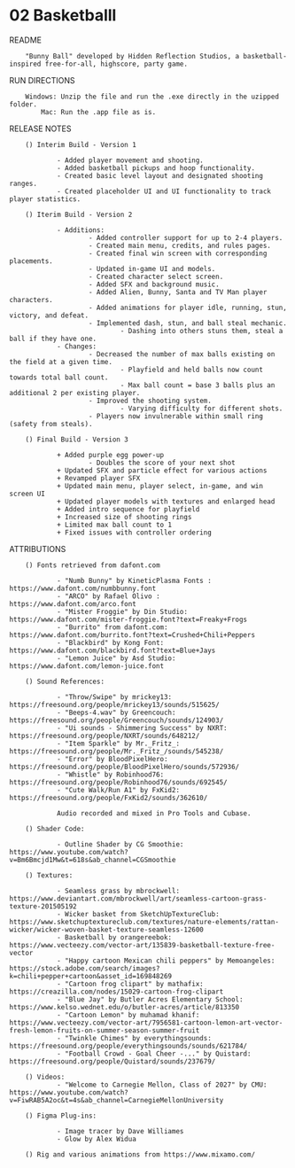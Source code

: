 # 02 Basketballl

README

        "Bunny Ball" developed by Hidden Reflection Studios, a basketball-inspired free-for-all, highscore, party game.

RUN DIRECTIONS

        Windows: Unzip the file and run the .exe directly in the uzipped folder.
            Mac: Run the .app file as is.

RELEASE NOTES

        () Interim Build - Version 1

                - Added player movement and shooting.
                - Added basketball pickups and hoop functionality.
                - Created basic level layout and designated shooting ranges.
                - Created placeholder UI and UI functionality to track player statistics.

        () Iterim Build - Version 2
                
                - Additions:
                        - Added controller support for up to 2-4 players.
                        - Created main menu, credits, and rules pages.
                        - Created final win screen with corresponding placements.
                        - Updated in-game UI and models.
                        - Created character select screen.
                        - Added SFX and background music.
                        - Added Alien, Bunny, Santa and TV Man player characters.
                        - Added animations for player idle, running, stun, victory, and defeat.
                        - Implemented dash, stun, and ball steal mechanic.
                                - Dashing into others stuns them, steal a ball if they have one.
                - Changes:
                        - Decreased the number of max balls existing on the field at a given time.
                                - Playfield and held balls now count towards total ball count.
                                - Max ball count = base 3 balls plus an additional 2 per existing player.
                        - Improved the shooting system.
                                - Varying difficulty for different shots.
                        - Players now invulnerable within small ring (safety from steals).

        () Final Build - Version 3

                + Added purple egg power-up
                        - Doubles the score of your next shot
                + Updated SFX and particle effect for various actions
                + Revamped player SFX
                + Updated main menu, player select, in-game, and win screen UI
                + Updated player models with textures and enlarged head
                + Added intro sequence for playfield
                + Increased size of shooting rings
                + Limited max ball count to 1
                + Fixed issues with controller ordering

ATTRIBUTIONS 

        () Fonts retrieved from dafont.com
                
                - "Numb Bunny" by KineticPlasma Fonts : https://www.dafont.com/numbbunny.font
                - "ARCO" by Rafael Olivo : https://www.dafont.com/arco.font
                - "Mister Froggie" by Din Studio: https://www.dafont.com/mister-froggie.font?text=Freaky+Frogs
                - "Burrito" from dafont.com: https://www.dafont.com/burrito.font?text=Crushed+Chili+Peppers
                - "Blackbird" by Kong Font: https://www.dafont.com/blackbird.font?text=Blue+Jays
                - "Lemon Juice" by Asd Studio: https://www.dafont.com/lemon-juice.font

        () Sound References: 
                
                - "Throw/Swipe" by mrickey13: https://freesound.org/people/mrickey13/sounds/515625/
                - "Beeps-4.wav" by Greencouch: https://freesound.org/people/Greencouch/sounds/124903/
                - "Ui sounds - Shimmering Success" by NXRT: https://freesound.org/people/NXRT/sounds/648212/
                - "Item Sparkle" by Mr._Fritz_: https://freesound.org/people/Mr._Fritz_/sounds/545238/
                - "Error" by BloodPixelHero: https://freesound.org/people/BloodPixelHero/sounds/572936/
                - "Whistle" by Robinhood76: https://freesound.org/people/Robinhood76/sounds/692545/
                - "Cute Walk/Run A1" by FxKid2: https://freesound.org/people/FxKid2/sounds/362610/
                
                Audio recorded and mixed in Pro Tools and Cubase.

        () Shader Code:
                
                - Outline Shader by CG Smoothie: https://www.youtube.com/watch?v=Bm6Bmcjd1Mw&t=618s&ab_channel=CGSmoothie

        () Textures: 
                
                - Seamless grass by mbrockwell: https://www.deviantart.com/mbrockwell/art/seamless-cartoon-grass-texture-201505192
                - Wicker basket from SketchUpTextureClub: https://www.sketchuptextureclub.com/textures/nature-elements/rattan-wicker/wicker-woven-basket-texture-seamless-12600
                - Basketball by orangereebok: https://www.vecteezy.com/vector-art/135839-basketball-texture-free-vector 
                - "Happy cartoon Mexican chili peppers" by Memoangeles: https://stock.adobe.com/search/images?k=chili+pepper+cartoon&asset_id=169848269
                - "Cartoon frog clipart" by mathafix: https://creazilla.com/nodes/15029-cartoon-frog-clipart
                - "Blue Jay" by Butler Acres Elementary School: https://www.kelso.wednet.edu/o/butler-acres/article/813350
                - "Cartoon Lemon" by muhamad khanif: https://www.vecteezy.com/vector-art/7956581-cartoon-lemon-art-vector-fresh-lemon-fruits-on-summer-season-summer-fruit
                - "Twinkle Chimes" by everythingsounds: https://freesound.org/people/everythingsounds/sounds/621784/
                - "Football Crowd - Goal Cheer -..." by Quistard: https://freesound.org/people/Quistard/sounds/237679/

        () Videos:
                - "Welcome to Carnegie Mellon, Class of 2027" by CMU: https://www.youtube.com/watch?v=FiwRAB5A2oc&t=4s&ab_channel=CarnegieMellonUniversity
                
        () Figma Plug-ins:

                - Image tracer by Dave Williames
                - Glow by Alex Widua

        () Rig and various animations from https://www.mixamo.com/
